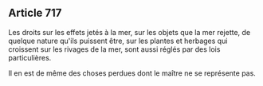 Article 717
----
Les droits sur les effets jetés à la mer, sur les objets que la mer rejette, de
quelque nature qu'ils puissent être, sur les plantes et herbages qui croissent
sur les rivages de la mer, sont aussi réglés par des lois particulières.

Il en est de même des choses perdues dont le maître ne se représente pas.
